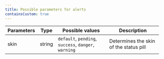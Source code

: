```yaml
---
title: Possible parameters for alerts
containsCustom: true
---
```


<table class="c-table">
    <thead>
        <tr>
            <th>Parameters</th>
            <th>Type</th>
            <th>Possible values</th>
            <th>Description</th>
        </tr>
    </thead>
    <tbody>
        <tr>
            <td>skin</td>
            <td>string</td>
            <td><code>default</code>, <code>pending</code>, <code>success</code>, <code>danger</code>, <code>warning</code></td>
            <td>Determines the skin of the status pill</td>
        </tr>
    </tbody>
</table>
